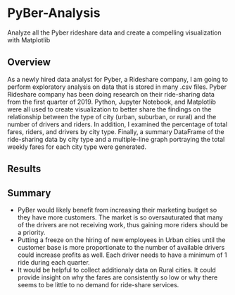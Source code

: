 # PyBer-Analysis
Analyze all the Pyber rideshare data and create a compelling visualization with Matplotlib
## Overview
As a newly hired data analyst for Pyber, a Rideshare company, I am going to perform exploratory analysis on data that is stored in many .csv files. Pyber Rideshare company has been doing research on their ride-sharing data from the first quarter of 2019. Python, Jupyter Notebook, and Matplotlib were all used to create visualization to better share the findings on the relationship between the type of city (urban, suburban, or rural) and the number of drivers and riders. In addition, I examined the percentage of total fares, riders, and drivers by city type. Finally, a summary DataFrame of the ride-sharing data by city type and a multiple-line graph portraying the total weekly fares for each city type were generated.
## Results

## Summary
- PyBer would likely benefit from increasing their marketing budget so they have more customers. The market is so oversauturated that many of the drivers are not receiving work, thus gaining more riders should be a priority.
- Putting a freeze on the hiring of new employees in Urban cities until the customer base is more proportionate to the number of available drivers could increase profits as well. Each driver needs to have a minimum of 1 ride during each quarter.
- It would be helpful to collect additionaly data on Rural cities. It could provide insight on why the fares are consistently so low or why there seems to be little to no demand for ride-share services.
